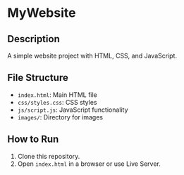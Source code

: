 # MyWebsite

## Description
A simple website project with HTML, CSS, and JavaScript.

## File Structure
- `index.html`: Main HTML file
- `css/styles.css`: CSS styles
- `js/script.js`: JavaScript functionality
- `images/`: Directory for images

## How to Run
1. Clone this repository.
2. Open `index.html` in a browser or use Live Server.
